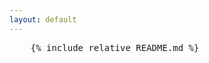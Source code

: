 ```yaml
---
layout: default
---
```

<pre class="mermaid">
    {% include_relative README.md %}
</pre>

<script type="module">
    import mermaid from 'https://cdn.jsdelivr.net/npm/mermaid@11/dist/mermaid.esm.min.mjs';
    mermaid.initialize({ startOnLoad: true });
    mermaid.registerIconPacks([
    {
        name: 'azure',
        loader: () =>
        fetch('https://raw.githubusercontent.com/craigles/Documentation/refs/heads/main/azure-icons.json').then((res) => res.json()),
    },
    ]);
</script>
